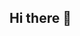## Hi there 👋

<!--
**ardagmk/ardagmk** is a ✨ _special_ ✨ repository because its `README.md` (this file) appears on your GitHub profile.

<p align="center">  
<img src=" https://capsule-render.vercel.app/api?text=Welcome&animation=fadeIn&type=waving&color=gradient&height=100"/>
</p>

Here are some ideas to get you started:

- 🔭 I’m currently working on ...
- 🌱 I’m currently learning ...
- 👯 I’m looking to collaborate on ...
- 🤔 I’m looking for help with ...
- 💬 Ask me about ...
- 📫 How to reach me: ...
- 😄 Pronouns: ...
- ⚡ Fun fact: ...
-->
